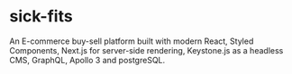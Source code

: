 # sick-fits
An E-commerce buy-sell platform built with modern React, Styled Components, Next.js for server-side rendering, Keystone.js as a headless CMS, GraphQL, Apollo 3 and postgreSQL.
